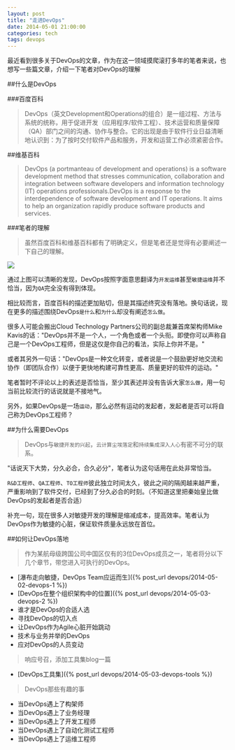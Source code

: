 ```yaml
---
layout: post
title: "走进DevOps"
date: 2014-05-01 21:00:00
categories: tech
tags: devops
---
```


最近看到很多关于DevOps的文章，作为在这一领域摸爬滚打多年的笔者来说，也想写一些篇文章，介绍一下笔者对DevOps的理解

##什么是DevOps

###百度百科

>DevOps（英文Development和Operations的组合）是一组过程、方法与系统的统称，用于促进开发（应用程序/软件工程）、技术运营和质量保障（QA）部门之间的沟通、协作与整合。它的出现是由于软件行业日益清晰地认识到：为了按时交付软件产品和服务，开发和运营工作必须紧密合作。


##维基百科

>DevOps (a portmanteau of development and operations) is a software development method that stresses communication, collaboration and integration between software developers and information technology (IT) operations professionals.DevOps is a response to the interdependence of software development and IT operations. It aims to help an organization rapidly produce software products and services.

###笔者的理解

>虽然百度百科和维基百科都有了明确定义，但是笔者还是觉得有必要阐述一下自己的理解。

<img class="center-block img-responsive img-thumbnail" src="{{ site.url }}/resources/Devops.svg">

通过上图可以清晰的发现，DevOps按照字面意思翻译为`开发运维`甚至`敏捷运维`并不恰当，因为`QA`完全没有得到体现。

相比较而言，百度百科的描述更加贴切，但是其描述终究没有落地。换句话说，现在更多的描述围绕DevOps`是什么`和`为什么`却没有阐述`怎么做`。

很多人可能会搬出Cloud Technology Partners公司的副总裁兼首席架构师Mike Kavis的话："DevOps并不是一个人，一个角色或者一个头衔。即使你可以声称自己是一个DevOps工程师，但是这仅是你自己的看法，实际上你并不是。"

或者其另外一句话："DevOps是一种文化转变，或者说是一个鼓励更好地交流和协作（即团队合作）以便于更快地构建可靠性更高、质量更好的软件的运动。"

笔者暂时不评论以上的表述是否恰当，至少其表述并没有告诉大家`怎么做`，用一句当前比较流行的话说就是不接地气。

另外，如果DevOps是一场`运动`，那么必然有运动的发起者，发起者是否可以将自己称为DevOps工程师？

##为什么需要DevOps

>DevOps与`敏捷开发的兴起`，`云计算尘埃落定`和`持续集成深入人心`有密不可分的联系。

"话说天下大势，分久必合，合久必分"，笔者认为这句话用在此处非常恰当。

`R&D工程师`、`QA工程师`、`TO工程师`彼此独立时间太久，彼此之间的隔阂越来越严重，严重影响到了软件交付，已经到了分久必合的时刻。（不知道这里把秦始皇比做DevOps的发起者是否合适）

补充一句，现在很多人对敏捷开发的理解是缩减成本，提高效率。笔者认为DevOps作为敏捷的心脏，保证软件质量永远放在首位。

##如何让DevOps落地

>作为某航母级跨国公司中国区仅有的3位DevOps成员之一，笔者将分以下几个章节，带您进入可执行的DevOps。

* [瀑布走向敏捷，DevOps Team应运而生]({% post_url devops/2014-05-02-devops-1 %})
* [DevOps在整个组织架构中的位置]({% post_url devops/2014-05-03-devops-2 %})
* 谁才是DevOps的合适人选
* 寻找DevOps的切入点
* 让DevOps作为Agile心脏开始跳动
* 技术与业务并举的DevOps
* 应对DevOps的人员变动

>响应号召，添加工具集blog一篇

* [DevOps工具集]({% post_url devops/2014-05-03-devops-tools %})

>DevOps那些有趣的事

* 当DevOps遇上了构架师
* 当DevOps遇上了业务经理
* 当DevOps遇上了开发工程师
* 当DevOps遇上了自动化测试工程师
* 当DevOps遇上了运维工程师

